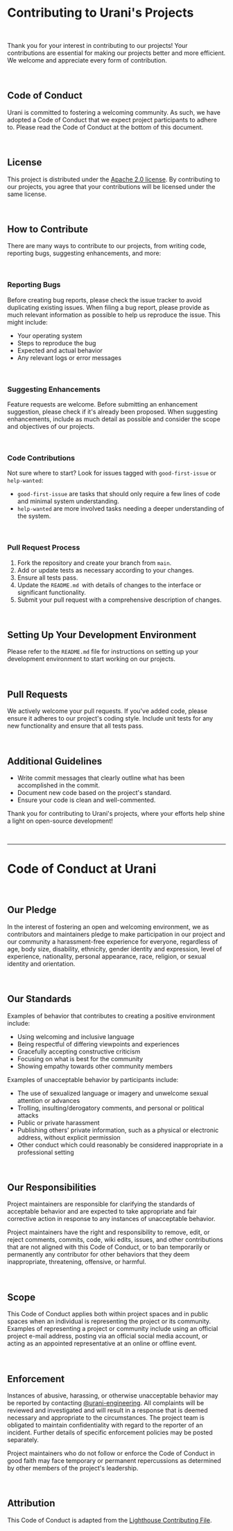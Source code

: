 # Contributing to Urani's Projects

<br>

Thank you for your interest in contributing to our projects! Your contributions are essential for making our projects better and more efficient. We welcome and appreciate every form of contribution.

<br>

## Code of Conduct

Urani is committed to fostering a welcoming community. As such, we have adopted a Code of Conduct that we expect project participants to adhere to. Please read the Code of Conduct at the bottom of this document.

<br>



## License

This project is distributed under the [Apache 2.0 license](https://www.apache.org/licenses/LICENSE-2.0). By contributing to our projects, you agree that your contributions will be licensed under the same license.

<br>

## How to Contribute

There are many ways to contribute to our projects, from writing code, reporting bugs, suggesting enhancements, and more:

<br>

### Reporting Bugs

Before creating bug reports, please check the issue tracker to avoid duplicating existing issues. When filing a bug report, please provide as much relevant information as possible to help us reproduce the issue. This might include:

- Your operating system
- Steps to reproduce the bug
- Expected and actual behavior
- Any relevant logs or error messages

<br>

### Suggesting Enhancements

Feature requests are welcome. Before submitting an enhancement suggestion, please check if it's already been proposed. When suggesting enhancements, include as much detail as possible and consider the scope and objectives of our projects.

<br>

### Code Contributions

Not sure where to start? Look for issues tagged with `good-first-issue` or `help-wanted`:

- `good-first-issue` are tasks that should only require a few lines of code and minimal system understanding.
- `help-wanted` are more involved tasks needing a deeper understanding of the system.

<br>

### Pull Request Process

1. Fork the repository and create your branch from `main`.
2. Add or update tests as necessary according to your changes.
3. Ensure all tests pass.
4. Update the `README.md `with details of changes to the interface or significant functionality.
5. Submit your pull request with a comprehensive description of changes.

<br>

## Setting Up Your Development Environment

Please refer to the `README.md` file for instructions on setting up your development environment to start working on our projects.

<br>

## Pull Requests

We actively welcome your pull requests. If you've added code, please ensure it adheres to our project's coding style. Include unit tests for any new functionality and ensure that all tests pass.

<br>

## Additional Guidelines

- Write commit messages that clearly outline what has been accomplished in the commit.
- Document new code based on the project's standard.
- Ensure your code is clean and well-commented.

Thank you for contributing to Urani's projects, where your efforts help shine a light on open-source development!

<br>

---

# Code of Conduct at Urani

<br>

## Our Pledge

In the interest of fostering an open and welcoming environment, we as contributors and maintainers pledge to make participation in our project and our community a harassment-free experience for everyone, regardless of age, body size, disability, ethnicity, gender identity and expression, level of experience, nationality, personal appearance, race, religion, or sexual identity and orientation.

<br>

## Our Standards

Examples of behavior that contributes to creating a positive environment include:

- Using welcoming and inclusive language
- Being respectful of differing viewpoints and experiences
- Gracefully accepting constructive criticism
- Focusing on what is best for the community
- Showing empathy towards other community members

Examples of unacceptable behavior by participants include:

- The use of sexualized language or imagery and unwelcome sexual attention or advances
- Trolling, insulting/derogatory comments, and personal or political attacks
- Public or private harassment
- Publishing others' private information, such as a physical or electronic address, without explicit permission
- Other conduct which could reasonably be considered inappropriate in a professional setting


<br>

## Our Responsibilities

Project maintainers are responsible for clarifying the standards of acceptable behavior and are expected to take appropriate and fair corrective action in response to any instances of unacceptable behavior.

Project maintainers have the right and responsibility to remove, edit, or reject comments, commits, code, wiki edits, issues, and other contributions that are not aligned with this Code of Conduct, or to ban temporarily or permanently any contributor for other behaviors that they deem inappropriate, threatening, offensive, or harmful.

<br>

## Scope

This Code of Conduct applies both within project spaces and in public spaces when an individual is representing the project or its community. Examples of representing a project or community include using an official project e-mail address, posting via an official social media account, or acting as an appointed representative at an online or offline event.

<br>

## Enforcement

Instances of abusive, harassing, or otherwise unacceptable behavior may be reported by contacting [@urani-engineering](https://github.com/urani-engineering). All complaints will be reviewed and investigated and will result in a response that is deemed necessary and appropriate to the circumstances. The project team is obligated to maintain confidentiality with regard to the reporter of an incident. Further details of specific enforcement policies may be posted separately.

Project maintainers who do not follow or enforce the Code of Conduct in good faith may face temporary or permanent repercussions as determined by other members of the project's leadership.

<br>

## Attribution

This Code of Conduct is adapted from the [Lighthouse Contributing File](https://github.com/Jac0xb/lighthouse).